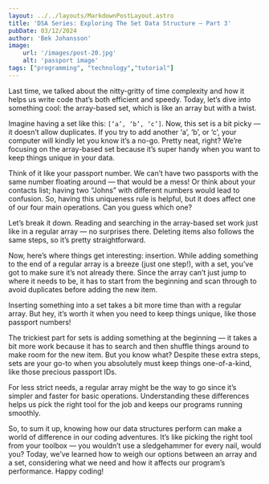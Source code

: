 ```yaml
---
layout: ../../layouts/MarkdownPostLayout.astro
title: 'DSA Series: Exploring The Set Data Structure — Part 3'
pubDate: 03/12/2024
author: 'Bek Johansson'
image:
    url: '/images/post-20.jpg'
    alt: 'passport image'
tags: ["programming", "technology","tutorial"]
---
```

<div class='prose'>

Last time, we talked about the nitty-gritty of time complexity and how it helps us write code that’s both efficient and speedy. Today, let’s dive into something cool: the array-based set, which is like an array but with a twist.

Imagine having a set like this: `[‘a’, ‘b’, ‘c’]`. Now, this set is a bit picky — it doesn’t allow duplicates. If you try to add another ‘a’, ‘b’, or ‘c’, your computer will kindly let you know it’s a no-go. Pretty neat, right? We’re focusing on the array-based set because it’s super handy when you want to keep things unique in your data.

Think of it like your passport number. We can’t have two passports with the same number floating around — that would be a mess! Or think about your contacts list; having two “Johns” with different numbers would lead to confusion. So, having this uniqueness rule is helpful, but it does affect one of our four main operations. Can you guess which one?

Let’s break it down. Reading and searching in the array-based set work just like in a regular array — no surprises there. Deleting items also follows the same steps, so it’s pretty straightforward.

Now, here’s where things get interesting: insertion. While adding something to the end of a regular array is a breeze (just one step!), with a set, you’ve got to make sure it’s not already there. Since the array can’t just jump to where it needs to be, it has to start from the beginning and scan through to avoid duplicates before adding the new item.

Inserting something into a set takes a bit more time than with a regular array. But hey, it’s worth it when you need to keep things unique, like those passport numbers!

The trickiest part for sets is adding something at the beginning — it takes a bit more work because it has to search and then shuffle things around to make room for the new item. But you know what? Despite these extra steps, sets are your go-to when you absolutely must keep things one-of-a-kind, like those precious passport IDs.

For less strict needs, a regular array might be the way to go since it’s simpler and faster for basic operations. Understanding these differences helps us pick the right tool for the job and keeps our programs running smoothly.

So, to sum it up, knowing how our data structures perform can make a world of difference in our coding adventures. It’s like picking the right tool from your toolbox — you wouldn’t use a sledgehammer for every nail, would you? Today, we’ve learned how to weigh our options between an array and a set, considering what we need and how it affects our program’s performance. Happy coding!


</div>